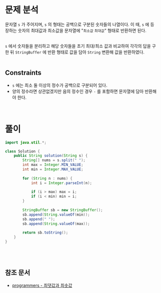 # 문제 분석
문자열 `s` 가 주어지며, `s` 의 형태는 공백으로 구분된 숫자들의 나열이다. 이 때, `s` 에 등장하는 숫자의 최대값과 최소값을 문자열에 "`최소값` `최대값`" 형태로 반환하면 된다. 
<br/><br/>

`s` 에서 숫자들을 분리하고 해당 숫자들을 초기 최대/최소 값과 비교하여 각각의 답을 구한 뒤 `StringBuffer` 에 반환 형태로 값을 담아 `String` 변환해 값을 반환하였다.
<br/><br/>

## Constraints
- `s` 에는 최소 둘 이상의 정수가 공백으로 구분되어 있다.
- 양의 정수라면 상관없겠지만 음의 정수인 경우 ` - ` 를 포함하면 문자열에 담아 반환해야 한다.
<br/><br/><br/>

# 풀이
```java
import java.util.*;

class Solution {
    public String solution(String s) {
        String[] nums = s.split(" ");
        int max = Integer.MIN_VALUE;
        int min = Integer.MAX_VALUE;
        
        for (String n : nums) {
            int i = Integer.parseInt(n);
            
            if (i > max) max = i;
            if (i < min) min = i;
        }
        
        StringBuffer sb = new StringBuffer();
        sb.append(String.valueOf(min));
        sb.append(" ");
        sb.append(String.valueOf(max));
        
        return sb.toString();
    }
}
```
<br/><br/>

## 참조 문서
- [programmers - 최댓값과 최솟값](https://school.programmers.co.kr/learn/courses/30/lessons/12939)